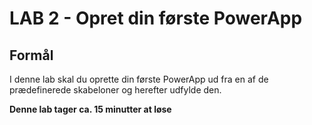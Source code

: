 # LAB 2 - Opret din første PowerApp

## Formål

I denne lab skal du oprette din første PowerApp ud fra en af de prædefinerede skabeloner og herefter udfylde den.

**Denne lab tager ca. 15 minutter at løse**

